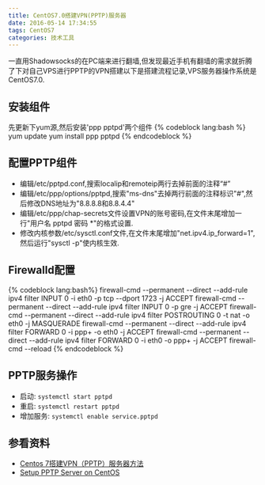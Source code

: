 ```yaml
---
title: CentOS7.0搭建VPN(PPTP)服务器
date: 2016-05-14 17:34:55
tags: CentOS7
categories: 技术工具
---
```

一直用Shadowsocks的在PC端来进行翻墙,但发现最近手机有翻墙的需求就折腾了下对自己VPS进行PPTP的VPN搭建以下是搭建流程记录,VPS服务器操作系统是CentOS7.0.
<!--more -->
## 安装组件
先更新下yum源,然后安装'ppp pptpd'两个组件
{% codeblock  lang:bash %}
yum update
yum install ppp pptpd
{% endcodeblock %}
## 配置PPTP组件
- 编辑/etc/pptpd.conf,搜索localip和remoteip两行去掉前面的注释“#”
- 编辑/etc/ppp/options/pptpd,搜索"ms-dns"去掉两行前面的注释标识"#",然后修改DNS地址为"8.8.8.8和8.8.4.4"
- 编辑/etc/ppp/chap-secrets文件设置VPN的账号密码,在文件末尾增加一行"用户名 pptpd 密码 *"的格式设置.
- 修改内核参数/etc/sysctl.conf文件,在文件末尾增加"net.ipv4.ip_forward=1",然后运行"sysctl  -p"使内核生效.

## Firewalld配置

{% codeblock lang:bash%}
firewall-cmd --permanent --direct --add-rule ipv4 filter INPUT 0 -i eth0 -p tcp --dport 1723 -j ACCEPT 
firewall-cmd --permanent --direct --add-rule ipv4 filter INPUT 0 -p gre -j ACCEPT 
firewall-cmd --permanent --direct --add-rule ipv4 filter POSTROUTING 0 -t nat -o eth0 -j MASQUERADE 
firewall-cmd --permanent --direct --add-rule ipv4 filter FORWARD 0 -i ppp+ -o eth0 -j ACCEPT 
firewall-cmd --permanent --direct --add-rule ipv4 filter FORWARD 0 -i eth0 -o ppp+ -j ACCEPT
firewall-cmd --reload
{% endcodeblock %}


## PPTP服务操作
- 启动: `systemctl start pptpd`
- 重启: `systemctl restart pptpd`
- 增加服务: `systemctl enable service.pptpd`


## 参看资料
- [Centos 7搭建VPN（PPTP）服务器方法](http://www.wanghailin.cn/centos-7-vpn/)
- [Setup PPTP Server on CentOS](http://www.lightning-ashe.com/develop/setup-pptp-server-on-centos/)


